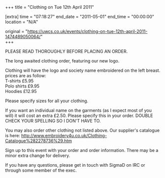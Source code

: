+++
title = "Clothing on Tue 12th April 2011"

[extra]
time = "07:18:27"
end_date = "2011-05-01"
end_time = "00:00:00"
location = "N/A"

original = "https://uwcs.co.uk/events/clothing-on-tue-12th-april-2011-1474489050064/"    
+++

PLEASE READ THOROUGHLY BEFORE PLACING AN ORDER.

The long awaited clothing order, featuring our new logo.

Clothing will have the logo and society name embroidered on the left breast. prices are as follow:  
T-shirts £5.95  
Polo shirts £9.95  
Hoodies £12.95

Please specify sizes for all your clothing.

If you want an individual name on the garments (as I expect most of you will) it will cost an extra £2.50. Please specify this in your order. DOUBLE CHECK YOUR SPELLING SO I DON'T HAVE TO.

You may also order other clothing not listed above. Our supplier's catalogue is here: http://www.embroidery4u.co.uk/Clothing-Catalogue%282278736%29.htm

Sign up to this event with your order and order information. There may be a minor extra change for delivery.

If you have any questions, please get in touch with SigmaD on IRC or through some member of the exec.

